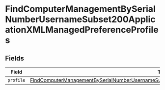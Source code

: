# FindComputerManagementBySerialNumberUsernameSubset200ApplicationXMLManagedPreferenceProfiles


## Fields

| Field                                                                                                                                                                                                                                 | Type                                                                                                                                                                                                                                  | Required                                                                                                                                                                                                                              | Description                                                                                                                                                                                                                           |
| ------------------------------------------------------------------------------------------------------------------------------------------------------------------------------------------------------------------------------------- | ------------------------------------------------------------------------------------------------------------------------------------------------------------------------------------------------------------------------------------- | ------------------------------------------------------------------------------------------------------------------------------------------------------------------------------------------------------------------------------------- | ------------------------------------------------------------------------------------------------------------------------------------------------------------------------------------------------------------------------------------- |
| `profile`                                                                                                                                                                                                                             | [FindComputerManagementBySerialNumberUsernameSubset200ApplicationXMLManagedPreferenceProfilesProfile](../../models/operations/findcomputermanagementbyserialnumberusernamesubset200applicationxmlmanagedpreferenceprofilesprofile.md) | :heavy_minus_sign:                                                                                                                                                                                                                    | N/A                                                                                                                                                                                                                                   |
